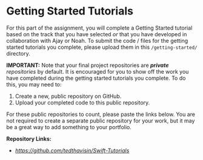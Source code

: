# Getting Started Tutorials

For this part of the assignment, you will complete a Getting Started tutorial based on the track that you have selected *or* that you have developed in collaboration with Ajay or Noah. To submit the code / files for the getting started tutorials you complete, please upload them in this `/getting-started/` directory.

**IMPORTANT:** Note that your final project repositories are ***private** repositories* by default. It is encouraged for you to show off the work you have completed during the getting started tutorials you complete. To do this, you may need to:
1) Create a new, public repository on GitHub.
2) Upload your completed code to this public repository.

For these public repositories to count, please paste the links below. You are not required to create a separate public repository for your work, but it may be a great way to add something to your portfolio.

**Repository Links:**
- *https://github.com/tedthavisin/Swift-Tutorials*
